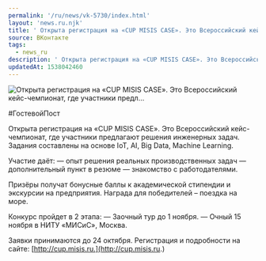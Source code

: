 ```yaml
---
permalink: '/ru/news/vk-5730/index.html'
layout: 'news.ru.njk'
title: ' Открыта регистрация на «CUP MISIS CASE». Это Всероссийский кейс-чемпионат, где участники предл…'
source: ВКонтакте
tags:
  - news_ru
description: ' Открыта регистрация на «CUP MISIS CASE». Это Всероссийский кейс-чемпионат, где участники предл…'
updatedAt: 1538042460
---
```

![ Открыта регистрация на «CUP MISIS CASE». Это Всероссийский кейс-чемпионат, где участники предл…](https://sun9-59.userapi.com/impf/c830509/v830509193/1a50a6/g6SB_TSmPlU.jpg?size=1280x853&quality=96&proxy=1&sign=473b1736c04090e5fc989be00cdd6380&c_uniq_tag=MuExwqkA-gBpId2YIArnm5mGLPWSOiIYxECEmahcUd8&type=album)

#ГостевойПост

Открыта регистрация на «CUP MISIS CASE». Это Всероссийский кейс-чемпионат, где участники предлагают решения инженерных задач. Задания составлены на основе IoT, AI, Big Data, Machine Learning.

Участие даёт:
— опыт решения реальных производственных задач
— дополнительный пункт в резюме
— знакомство с работодателями.

Призёры получат бонусные баллы к академической стипендии и экскурсии на предприятия. Награда для победителей – поездка на море.

Конкурс пройдет в 2 этапа:
— Заочный тур до 1 ноября.
— Очный 15 ноября в НИТУ «МИСиС», Москва.

Заявки принимаются до 24 октября. Регистрация и подробности на сайте: [http://cup.misis.ru.](http://cup.misis.ru.)
